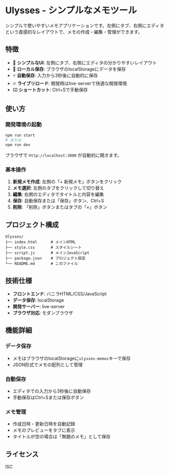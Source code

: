 # Ulysses - シンプルなメモツール

シンプルで使いやすいメモアプリケーションです。左側にタブ、右側にエディタという直感的なレイアウトで、メモの作成・編集・管理ができます。

## 特徴

- 🎯 **シンプルなUI**: 左側にタブ、右側にエディタの分かりやすいレイアウト
- 💾 **ローカル保存**: ブラウザのlocalStorageにデータを保存
- ⚡ **自動保存**: 入力から3秒後に自動的に保存
- 🔥 **ライブリロード**: 開発時はlive-serverで快適な開発環境
- ⌨️ **ショートカット**: Ctrl+Sで手動保存

## 使い方

### 開発環境の起動

```bash
npm run start
# または
npm run dev
```

ブラウザで `http://localhost:3000` が自動的に開きます。

### 基本操作

1. **新規メモ作成**: 左側の「+ 新規メモ」ボタンをクリック
2. **メモ選択**: 左側のタブをクリックして切り替え
3. **編集**: 右側のエディタでタイトルと内容を編集
4. **保存**: 自動保存または「保存」ボタン、Ctrl+S
5. **削除**: 「削除」ボタンまたはタブの「×」ボタン

## プロジェクト構成

```
Ulysses/
├── index.html      # メインHTML
├── style.css       # スタイルシート
├── script.js       # メインJavaScript
├── package.json    # プロジェクト設定
└── README.md       # このファイル
```

## 技術仕様

- **フロントエンド**: バニラHTML/CSS/JavaScript
- **データ保存**: localStorage
- **開発サーバー**: live-server
- **ブラウザ対応**: モダンブラウザ

## 機能詳細

### データ保存
- メモはブラウザのlocalStorageに`ulysses-memos`キーで保存
- JSON形式でメモの配列として管理

### 自動保存
- エディタでの入力から3秒後に自動保存
- 手動保存はCtrl+Sまたは保存ボタン

### メモ管理
- 作成日時・更新日時を自動記録
- メモのプレビューをタブに表示
- タイトルが空の場合は「無題のメモ」として保存

## ライセンス

ISC